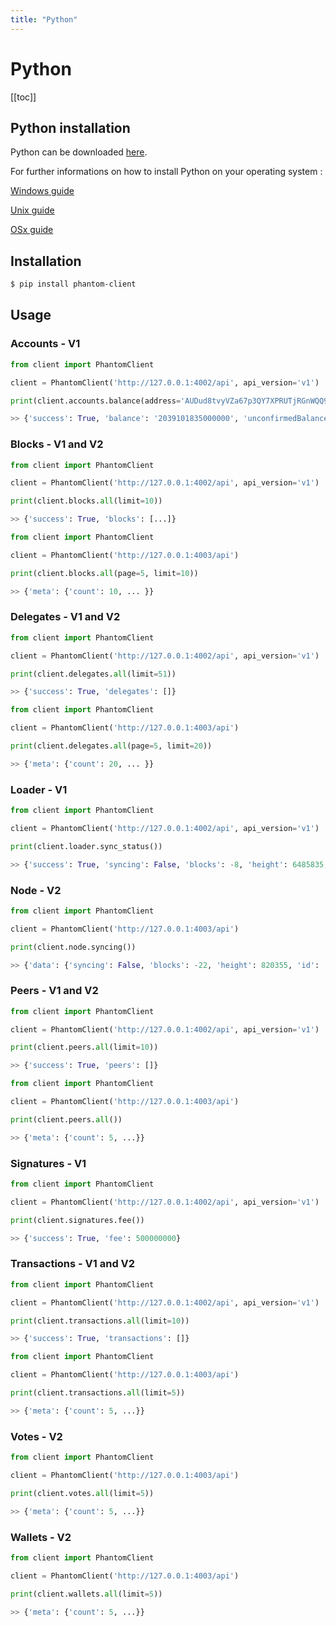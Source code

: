 ```yaml
---
title: "Python"
---
```


# Python

[[toc]]

## Python installation

Python can be downloaded [here](https://www.python.org/downloads/).

For further informations on how to install Python on your operating system : 

[Windows guide](https://docs.python.org/3/using/windows.html)

[Unix guide](https://docs.python.org/3/using/unix.html)

[OSx guide](https://docs.python.org/3/using/mac.html)


## Installation

```bash
$ pip install phantom-client
```

## Usage

### Accounts - V1

```python
from client import PhantomClient

client = PhantomClient('http://127.0.0.1:4002/api', api_version='v1')

print(client.accounts.balance(address='AUDud8tvyVZa67p3QY7XPRUTjRGnWQQ9Xv'))

>> {'success': True, 'balance': '2039101835000000', 'unconfirmedBalance': '2039101835000000'}
```

### Blocks - V1 and V2

```python
from client import PhantomClient

client = PhantomClient('http://127.0.0.1:4002/api', api_version='v1')

print(client.blocks.all(limit=10))

>> {'success': True, 'blocks': [...]}
```

```python
from client import PhantomClient

client = PhantomClient('http://127.0.0.1:4003/api')

print(client.blocks.all(page=5, limit=10))

>> {'meta': {'count': 10, ... }}
```

### Delegates - V1 and V2

```python
from client import PhantomClient

client = PhantomClient('http://127.0.0.1:4002/api', api_version='v1')

print(client.delegates.all(limit=51))

>> {'success': True, 'delegates': []}
```

```python
from client import PhantomClient

client = PhantomClient('http://127.0.0.1:4003/api')

print(client.delegates.all(page=5, limit=20))

>> {'meta': {'count': 20, ... }}
```

### Loader - V1

```python
from client import PhantomClient

client = PhantomClient('http://127.0.0.1:4002/api', api_version='v1')

print(client.loader.sync_status())

>> {'success': True, 'syncing': False, 'blocks': -8, 'height': 6485835, 'id': '16405273597815729306'}
```

### Node - V2

```python
from client import PhantomClient

client = PhantomClient('http://127.0.0.1:4003/api')

print(client.node.syncing())

>> {'data': {'syncing': False, 'blocks': -22, 'height': 820355, 'id': '2134055295567604949'}}
```

### Peers - V1 and V2

```python
from client import PhantomClient

client = PhantomClient('http://127.0.0.1:4002/api', api_version='v1')

print(client.peers.all(limit=10))

>> {'success': True, 'peers': []}
```

```python
from client import PhantomClient

client = PhantomClient('http://127.0.0.1:4003/api')

print(client.peers.all())

>> {'meta': {'count': 5, ...}}
```

### Signatures - V1

```python
from client import PhantomClient

client = PhantomClient('http://127.0.0.1:4002/api', api_version='v1')

print(client.signatures.fee())

>> {'success': True, 'fee': 500000000}
```

### Transactions - V1 and V2

```python
from client import PhantomClient

client = PhantomClient('http://127.0.0.1:4002/api', api_version='v1')

print(client.transactions.all(limit=10))

>> {'success': True, 'transactions': []}
```

```python
from client import PhantomClient

client = PhantomClient('http://127.0.0.1:4003/api')

print(client.transactions.all(limit=5))

>> {'meta': {'count': 5, ...}}
```

### Votes - V2

```python
from client import PhantomClient

client = PhantomClient('http://127.0.0.1:4003/api')

print(client.votes.all(limit=5))

>> {'meta': {'count': 5, ...}}
```

### Wallets - V2

```python
from client import PhantomClient

client = PhantomClient('http://127.0.0.1:4003/api')

print(client.wallets.all(limit=5))

>> {'meta': {'count': 5, ...}}
```
